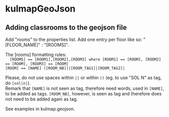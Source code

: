 kulmapGeoJson
=============

Adding classrooms to the geojson file
-------------------------------------

Add "rooms" to the properties list. Add one entry per floor like so: "[FLOOR_NAME]" : "[ROOMS]".

The [rooms] formatting rules:   
    ```  
    [ROOMS] == [ROOM1],[ROOM2],[ROOM3] where [ROOM1] == [ROOM], [ROOM2] == [ROOM], [ROOM3] == [ROOM]
    ```    
    ```
    [ROOM] == [NAME] ([ROOM_NB])|[ROOM_TAG1]|[ROOM_TAG2]|
    ```

Please, do not use spaces within ```||``` or within ```()``` (eg. to use "SOL N" as tag, do ```|sol|n|```).   
Remark that ```[NAME]``` is not seen as tag, therefore need words, used in ```[NAME]```, to be added as tags. ```[ROOM_NB]```, however, is seen as tag and therefore does not need to be added again as tag.

See examples in kulmap.geojson.